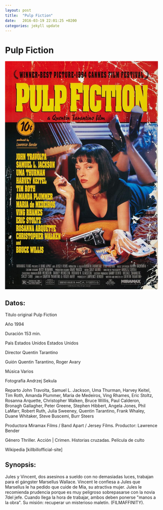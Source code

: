 ```yaml
---
layout: post
title:  "Pulp Fiction"
date:   2016-03-19 22:01:25 +0200
categories: jekyll update
---
```


# Pulp Fiction

![Portada](/images/Pulp-Fiction-image.jpg)

## Datos:
Título original Pulp Fiction 

Año 1994

Duración 153 min.

País Estados Unidos Estados Unidos

Director Quentin Tarantino 

Guión Quentin Tarantino, Roger Avary

Música Varios

Fotografía Andrzej Sekula

Reparto John Travolta, Samuel L. Jackson, Uma Thurman, Harvey Keitel, 
Tim Roth, Amanda Plummer, Maria de Medeiros, Ving Rhames, Eric Stoltz, 
Rosanna Arquette, Christopher Walken, Bruce Willis, Paul Calderon, 
Bronagh Gallagher, Peter Greene, Stephen Hibbert, Angela Jones, 
Phil LaMarr, Robert Ruth, Julia Sweeney, Quentin Tarantino, Frank Whaley, 
Duane Whitaker, Steve Buscemi, Burr Steers 

Productora Miramax Films / Band Apart / Jersey Films. Productor: Lawrence Bender

Género Thriller. Acción | Crimen. Historias cruzadas. Película de culto 

Wikipedia [killbillofficial-site]

## Synopsis:
Jules y Vincent, dos asesinos a sueldo con no demasiadas luces, trabajan 
para el gángster Marsellus Wallace. Vincent le confiesa a Jules que 
Marsellus le ha pedido que cuide de Mia, su atractiva mujer. Jules le 
recomienda prudencia porque es muy peligroso sobrepasarse con la novia 
7del jefe. Cuando llega la hora de trabajar, ambos deben ponerse 
"manos a la obra". Su misión: recuperar un misterioso maletín. (FILMAFFINITY).


[pulpfiction-site]: https://es.wikipedia.org/wiki/Pulp_Fiction
